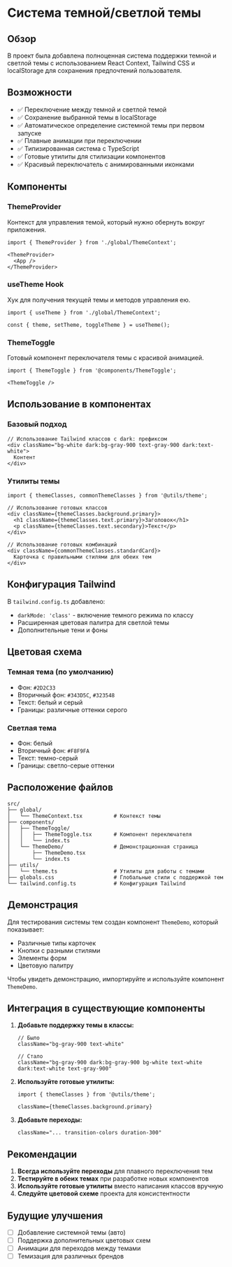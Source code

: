 # Система темной/светлой темы

## Обзор

В проект была добавлена полноценная система поддержки темной и светлой темы с использованием React Context, Tailwind CSS и localStorage для сохранения предпочтений пользователя.

## Возможности

- ✅ Переключение между темной и светлой темой
- ✅ Сохранение выбранной темы в localStorage
- ✅ Автоматическое определение системной темы при первом запуске
- ✅ Плавные анимации при переключении
- ✅ Типизированная система с TypeScript
- ✅ Готовые утилиты для стилизации компонентов
- ✅ Красивый переключатель с анимированными иконками

## Компоненты

### ThemeProvider
Контекст для управления темой, который нужно обернуть вокруг приложения.

```tsx
import { ThemeProvider } from './global/ThemeContext';

<ThemeProvider>
  <App />
</ThemeProvider>
```

### useTheme Hook
Хук для получения текущей темы и методов управления ею.

```tsx
import { useTheme } from './global/ThemeContext';

const { theme, setTheme, toggleTheme } = useTheme();
```

### ThemeToggle
Готовый компонент переключателя темы с красивой анимацией.

```tsx
import { ThemeToggle } from '@components/ThemeToggle';

<ThemeToggle />
```

## Использование в компонентах

### Базовый подход
```tsx
// Использование Tailwind классов с dark: префиксом
<div className="bg-white dark:bg-gray-900 text-gray-900 dark:text-white">
  Контент
</div>
```

### Утилиты темы
```tsx
import { themeClasses, commonThemeClasses } from '@utils/theme';

// Использование готовых классов
<div className={themeClasses.background.primary}>
  <h1 className={themeClasses.text.primary}>Заголовок</h1>
  <p className={themeClasses.text.secondary}>Текст</p>
</div>

// Использование готовых комбинаций
<div className={commonThemeClasses.standardCard}>
  Карточка с правильными стилями для обеих тем
</div>
```

## Конфигурация Tailwind

В `tailwind.config.ts` добавлено:
- `darkMode: 'class'` - включение темного режима по классу
- Расширенная цветовая палитра для светлой темы
- Дополнительные тени и фоны

## Цветовая схема

### Темная тема (по умолчанию)
- Фон: `#2D2C33`
- Вторичный фон: `#343D5C`, `#323548`
- Текст: белый и серый
- Границы: различные оттенки серого

### Светлая тема
- Фон: белый
- Вторичный фон: `#F8F9FA`
- Текст: темно-серый
- Границы: светло-серые оттенки

## Расположение файлов

```
src/
├── global/
│   └── ThemeContext.tsx          # Контекст темы
├── components/
│   ├── ThemeToggle/
│   │   ├── ThemeToggle.tsx       # Компонент переключателя
│   │   └── index.ts
│   └── ThemeDemo/                # Демонстрационная страница
│       ├── ThemeDemo.tsx
│       └── index.ts
├── utils/
│   └── theme.ts                  # Утилиты для работы с темами
├── globals.css                   # Глобальные стили с поддержкой тем
└── tailwind.config.ts            # Конфигурация Tailwind
```

## Демонстрация

Для тестирования системы тем создан компонент `ThemeDemo`, который показывает:
- Различные типы карточек
- Кнопки с разными стилями
- Элементы форм
- Цветовую палитру

Чтобы увидеть демонстрацию, импортируйте и используйте компонент `ThemeDemo`.

## Интеграция в существующие компоненты

1. **Добавьте поддержку темы в классы:**
   ```tsx
   // Было
   className="bg-gray-900 text-white"
   
   // Стало
   className="bg-gray-900 dark:bg-gray-900 bg-white text-white dark:text-white text-gray-900"
   ```

2. **Используйте готовые утилиты:**
   ```tsx
   import { themeClasses } from '@utils/theme';
   
   className={themeClasses.background.primary}
   ```

3. **Добавьте переходы:**
   ```tsx
   className="... transition-colors duration-300"
   ```

## Рекомендации

1. **Всегда используйте переходы** для плавного переключения тем
2. **Тестируйте в обеих темах** при разработке новых компонентов
3. **Используйте готовые утилиты** вместо написания классов вручную
4. **Следуйте цветовой схеме** проекта для консистентности

## Будущие улучшения

- [ ] Добавление системной темы (авто)
- [ ] Поддержка дополнительных цветовых схем
- [ ] Анимации для переходов между темами
- [ ] Темизация для различных брендов 